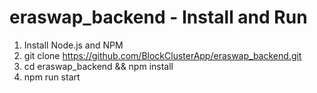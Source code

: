 # eraswap_backend - Install and Run

1. Install Node.js and NPM
3. git clone https://github.com/BlockClusterApp/eraswap_backend.git
4. cd eraswap_backend && npm install
5. npm run start